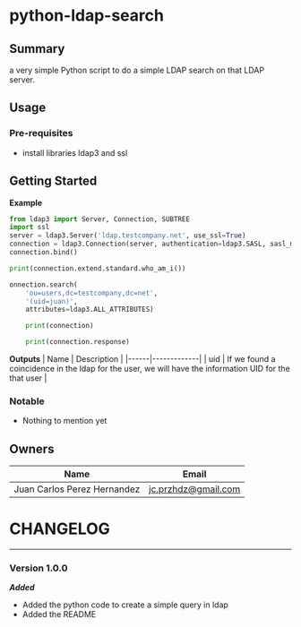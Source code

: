 # python-ldap-search

## Summary
 a very simple Python script to do a simple LDAP search on that LDAP server.

 ## Usage

 ### Pre-requisites
 * install libraries ldap3 and ssl

## Getting Started
**Example**

```python
from ldap3 import Server, Connection, SUBTREE
import ssl
server = ldap3.Server('ldap.testcompany.net', use_ssl=True)
connection = ldap3.Connection(server, authentication=ldap3.SASL, sasl_mechanism='GSSAPI')
connection.bind()

print(connection.extend.standard.who_am_i())

onnection.search(
    'ou=users,dc=testcompany,dc=net',
    '(uid=juan)',
    attributes=ldap3.ALL_ATTRIBUTES)

    print(connection)

    print(connection.response)
```


**Outputs**
| Name | Description |
|------|-------------|
| uid | If we found a coincidence in the ldap for the user, we will have the information UID for the that user |

### Notable
* Nothing to mention yet

## Owners
| Name | Email |
|------|-------|
| Juan Carlos Perez Hernandez | jc.przhdz@gmail.com

# CHANGELOG
***
### Version 1.0.0
***Added***
* Added the python code to create a simple query in ldap
* Added the README